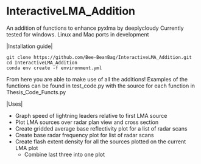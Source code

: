 # InteractiveLMA_Addition
An addition of functions to enhance pyxlma by deeplycloudy
Currently tested for windows. Linux and Mac ports in development


|Installation guide|
```
git clone https://github.com/Bee-BeanBag/InteractiveLMA_Addition.git
cd InteractiveLMA_Addition
conda env create -f environment.yml

```

From here you are able to make use of all the additions! Examples of the functions can be found in test_code.py with the source for each function in Thesis_Code_Functs.py

|Uses|
- Graph speed of lightning leaders relative to first LMA source
- Plot LMA sources over radar plan view and cross section
- Create gridded average base reflectivity plot for a list of radar scans
- Create base radar frequency plot for list of radar scans
- Create flash extent density for all the sources plotted on the current LMA plot
    - Combine last three into one plot 
